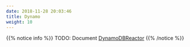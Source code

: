 ```yaml
---
date: 2018-11-28 20:03:46
title: Dynamo
weight: 10
---
```


{{% notice info %}}
TODO: Document [DynamoDBReactor](https://godoc.org/github.com/mweagle/Sparta/archetype#NewDynamoDBReactor)
{{% /notice %}}